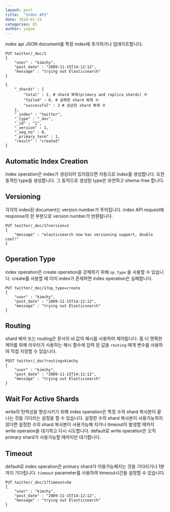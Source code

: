 ```yaml
---
layout: post
title:  "Index API"
date: 2019-01-24
categories: ES
author: yogae
---
```


index api JSON document를 특정 index에 추가하거나 업데이트합니다.

```http
PUT twitter/_doc/1
{
    "user" : "kimchy",
    "post_date" : "2009-11-15T14:12:12",
    "message" : "trying out Elasticsearch"
}

{
    "_shards" : {
        "total" : 2, # shard 복제(primary and replica shards) 수
        "failed" : 0, # 실패한 shard 복제 수
        "successful" : 2 # 성공한 shard 복제 수
    },
    "_index" : "twitter",
    "_type" : "_doc",
    "_id" : "1",
    "_version" : 1,
    "_seq_no" : 0,
    "_primary_term" : 1,
    "result" : "created"
}
```

## Automatic Index Creation

index operation은 index가 생성되어 있지않으면 자동으로 index를 생성합니다. 또한 동적인 type을 생성합니다. 그 동적으로 생성된 type은 유연하고 shema-free 합니다.

## Versioning

각각의 index된 document는 version number가 주어집니다. index API request에 response의 한 부분으로 version number가 반환됩니다.

```http
PUT twitter/_doc/1?version=2
{
    "message" : "elasticsearch now has versioning support, double cool!"
}
```

## Operation Type

 index operation은 create operation을 강제하기 위해  `op_type` 을 사용할 수 있습니다. create를 사용할 때 이미 index가 존재하면 index operation은 실패합니다.

```http
PUT twitter/_doc/1?op_type=create
{
    "user" : "kimchy",
    "post_date" : "2009-11-15T14:12:12",
    "message" : "trying out Elasticsearch"
}
```

##  Routing

shard 배치 또는 routing은 문서의 id 값의 해시를 사용하여 제어됩니다. 좀 더 명확한 제어를 위해 라우터가 사용하는 해시 함수에 입력 된 값을 `routing` 매개 변수를 사용하여 직접 지정할 수 있습니다.

```http
POST twitter/_doc?routing=kimchy
{
    "user" : "kimchy",
    "post_date" : "2009-11-15T14:12:12",
    "message" : "trying out Elasticsearch"
}
```

## Wait For Active Shards

write의 탄력성을 향상시키기 위해 index operation은 특정 수의 shard 복사본이 끝나는 것을 기다리는 설정을 할 수 있습니다. 설정한 수의 shard 복사본이 사용가능하지 않다면 설정한 수의 shard 복사본이 사용가능해 지거나 timeout이 발생할 때까지 write operaion을 대기하고 다시 시도합니다. default로 write operation은 오직 primary shard가 사용가능할 때까지만 대기합니다.

## Timeout

default로 index operation은 primary shard가 이용가능해지는 것을 기다리거나 1분까지 기다립니다. `timeout` parameter를 사용하여 timeout시간을 설정할 수 있습니다.

```http
PUT twitter/_doc/1?timeout=5m
{
    "user" : "kimchy",
    "post_date" : "2009-11-15T14:12:12",
    "message" : "trying out Elasticsearch"
}
```



